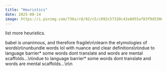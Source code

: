 ```yaml
---
title: "Heuristics"
date: 2025-08-14
image: https://i.pinimg.com/736x/c0/92/c5/c092c57320c42e8d55af83f9d5306314.jpg
---
```


list more heuristics.

babel is unanimous, and therefore fragile\n\nlearn the etymologies of words\n\nunbundle words lol with nuance and clear definitions\n\ndue to language barrier* some words dont translate and words are mental scaffolds…\n\ndue to language barrier* some words dont translate and words are mental scaffolds…\n\n
